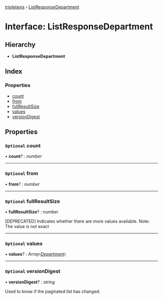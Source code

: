 [tripletexjs](../README.md) › [ListResponseDepartment](listresponsedepartment.md)

# Interface: ListResponseDepartment

## Hierarchy

* **ListResponseDepartment**

## Index

### Properties

* [count](listresponsedepartment.md#optional-count)
* [from](listresponsedepartment.md#optional-from)
* [fullResultSize](listresponsedepartment.md#optional-fullresultsize)
* [values](listresponsedepartment.md#optional-values)
* [versionDigest](listresponsedepartment.md#optional-versiondigest)

## Properties

### `Optional` count

• **count**? : *number*

___

### `Optional` from

• **from**? : *number*

___

### `Optional` fullResultSize

• **fullResultSize**? : *number*

[DEPRECATED] Indicates whether there are more values available. Note: The value is not exact

___

### `Optional` values

• **values**? : *Array‹[Department](department.md)›*

___

### `Optional` versionDigest

• **versionDigest**? : *string*

Used to know if the paginated list has changed.
